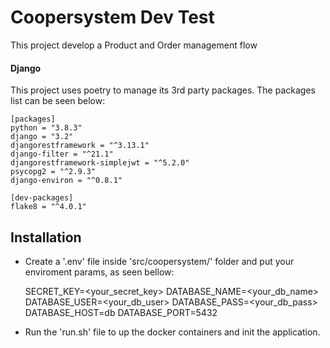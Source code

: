 # Coopersystem Dev Test

This project develop a Product and Order management flow


#### Django

This project uses poetry to manage its 3rd party packages. 
The packages list can be seen below:
  
    [packages]
    python = "3.8.3"
    django = "3.2"
    djangorestframework = "^3.13.1"
    django-filter = "^21.1"
    djangorestframework-simplejwt = "^5.2.0"
    psycopg2 = "^2.9.3"
    django-environ = "^0.8.1"
    
    [dev-packages]
    flake8 = "^4.0.1"
    
 
## Installation

- Create a '.env' file inside 'src/coopersystem/' folder and put your enviroment params, as seen bellow:
  

    SECRET_KEY=<your_secret_key>
    DATABASE_NAME=<your_db_name>
    DATABASE_USER=<your_db_user>
    DATABASE_PASS=<your_db_pass>
    DATABASE_HOST=db
    DATABASE_PORT=5432

- Run the 'run.sh' file to up the docker containers and init the application.